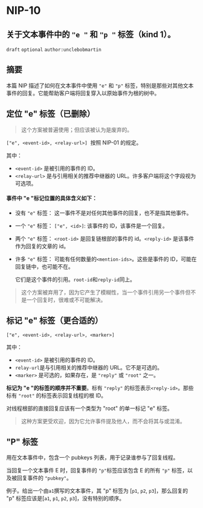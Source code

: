 # NIP-10

## 关于文本事件中的 `"e "` 和 `"p "` 标签（kind 1）。

`draft` `optional` `author:unclebobmartin`

## 摘要

本篇 NIP 描述了如何在文本事件中使用 `"e"` 和 `"p"` 标签，特别是那些对其他文本事件的回复。它能帮助客户端将回复穿入以原始事件为根的树中。

## 定位 "e" 标签（已删除）

> 这个方案被普遍使用；但应该被认为是废弃的。

`["e", <event-id>, <relay-url>]`  按照 NIP-01 的规定。

其中：

- `<event-id>` 是被引用的事件的 ID。
- `<relay-url>` 是与引用相关的推荐中继器的 URL。许多客户端将这个字段视为可选项。

#### 事件中 "e "标记位置的具体含义如下：

- 没有 `"e"` 标签：
   这一事件不是对任何其他事件的回复，也不是指其他事件。
   
- 一个 `"e"` 标签：
  `["e", <id>]`: 该事件的 ID，该事件是一个回复。
  
- 两个 `"e"` 标签：
  `<root-id>` 是回复链根部的事件的 id。`<reply-id>` 是该事件作为回复的文章的 id。

- 许多 `"e"` 标签：
  可能有任何数量的`<mention-ids>`。这些是事件的 ID，可能在回复链中，也可能不在。

  它们是这个事件的引用。`root-id`和`reply-id`同上。

> 这个方案被弃用了，因为它产生了模糊性，当一个事件引用另一个事件但不是一个回复时，很难或不可能解决。

## 标记 "e" 标签（更合适的）

`["e", <event-id>, <relay-url>, <marker>]`

其中：

- `<event-id>` 是被引用的事件的 ID。
- `relay-url`是与引用相关的推荐中继器的 URL。它不是可选的。
- `<marker>` 是可选的，如果存在，是 `"reply"` 或 `"root"` 之一。

**标记为 "e "的标签的顺序并不重要**。标有 `"reply"` 的标签表示`<reply-id>`。那些标有 `"root"` 的标签表示回复线程的根 ID。

对线程根部的直接回复应该有一个类型为 "root" 的单一标记 "e" 标签。

> 这种方案更受欢迎，因为它允许事件提及他人，而不会将其与<reply-id>或<root-id>混淆。

## "P" 标签

用在文本事件中，包含一个 pubkeys 列表，用于记录谁参与了回复线程。

当回复一个文本事件 E 时，回复事件的 `"p"`标签应该包含 E 的所有 `"p"` 标签，以及被回复事件的 `"pubkey"`。

例子。给出一个由`a1`撰写的文本事件，其 "p" 标签为 [`p1`, `p2`, `p3`]，那么回复的 "p" 标签应该是[`a1`, `p1`, `p2`, `p3`]，没有特别的顺序。

